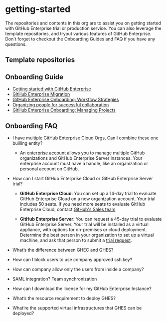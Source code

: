 # getting-started

The repositories and contents in this org are to assist you on getting started with GitHub Enterprise trial or production service. 
You can also leverage the template repositories, and tryout various features of GitHub Enterprise. 
Don't forget to checkout the Onboarding Guides and FAQ if you have any questions. 

## Template repositories


## Onboarding Guide
- [Getting started with GitHub Enterprise](https://resources.github.com/enterprise-onboarding/)
- [GitHub Enterprise Migration](https://github.github.com/enterprise-migrations/#/)
- [GitHub Enterprise Onboarding: Workflow Strategies](https://vimeo.com/333784745)
- [Organizing people for successful collaboration](https://vimeo.com/333786093)
- [GitHub Enterprise Onboarding: Managing Projects](https://vimeo.com/333785072)

## Onboarding FAQ


  - I have multiple GitHub Enterprise Cloud Orgs, Can I combine these one builling entity? 
     -  An [enterprise account](https://docs.github.com/en/github/setting-up-and-managing-your-enterprise/about-enterprise-accounts) allows you to manage multiple GitHub organizations and GitHub Enterprise Server instances. Your enterprise account must have a handle, like an organization or personal account on GitHub.
     
  - How can I start GitHub Enterprise Cloud or GitHub Enterprise Server trial?
     - **GitHub Enterprise Cloud**: You can set up a 14-day trial to evaluate GitHub Enterprise Cloud on a new organization account. Your trial includes 50 seats. If you need more seats to evaluate GitHub Enterprise Cloud, contact [GitHub's Sales team](https://enterprise.github.com/contact).
     
     - **GitHub Enterprise Server**: You can request a 45-day trial to evaluate GitHub Enterprise Server. Your trial will be installed as a virtual appliance, with options for on-premises or cloud deployment. Determine the best person in your organization to set up a virtual machine, and ask that person to submit a [trial request](https://enterprise.github.com/trial). 
     
  - What’s the difference between GHEC and GHES?
  - How can I block users to use company approved ssh key?
  - How can company allow only the users from inside a company?
  - SAML integration? Team synchronization
  - How can I download the license for my GitHub Enterprise Instance?
  - What’s the resource requirement to deploy GHES?
  - What’re the supported virtual infrastructures that GHES can be deployed?





